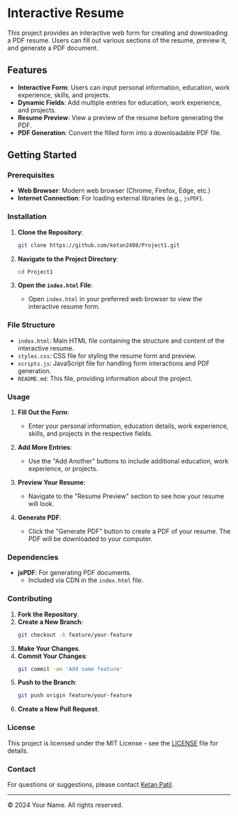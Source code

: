 # Interactive Resume

This project provides an interactive web form for creating and downloading a PDF resume. Users can fill out various sections of the resume, preview it, and generate a PDF document.

## Features

- **Interactive Form**: Users can input personal information, education, work experience, skills, and projects.
- **Dynamic Fields**: Add multiple entries for education, work experience, and projects.
- **Resume Preview**: View a preview of the resume before generating the PDF.
- **PDF Generation**: Convert the filled form into a downloadable PDF file.

## Getting Started

### Prerequisites

- **Web Browser**: Modern web browser (Chrome, Firefox, Edge, etc.)
- **Internet Connection**: For loading external libraries (e.g., `jsPDF`).

### Installation

1. **Clone the Repository**:
    ```bash
    git clone https://github.com/ketan2408/Project1.git
    ```

2. **Navigate to the Project Directory**:
    ```bash
    cd Project1
    ```

3. **Open the `index.html` File**:
    - Open `index.html` in your preferred web browser to view the interactive resume form.

### File Structure

- `index.html`: Main HTML file containing the structure and content of the interactive resume.
- `styles.css`: CSS file for styling the resume form and preview.
- `scripts.js`: JavaScript file for handling form interactions and PDF generation.
- `README.md`: This file, providing information about the project.

### Usage

1. **Fill Out the Form**:
   - Enter your personal information, education details, work experience, skills, and projects in the respective fields.

2. **Add More Entries**:
   - Use the "Add Another" buttons to include additional education, work experience, or projects.

3. **Preview Your Resume**:
   - Navigate to the "Resume Preview" section to see how your resume will look.

4. **Generate PDF**:
   - Click the "Generate PDF" button to create a PDF of your resume. The PDF will be downloaded to your computer.

### Dependencies

- **jsPDF**: For generating PDF documents.
  - Included via CDN in the `index.html` file.

### Contributing

1. **Fork the Repository**.
2. **Create a New Branch**:
    ```bash
    git checkout -b feature/your-feature
    ```
3. **Make Your Changes**.
4. **Commit Your Changes**:
    ```bash
    git commit -am 'Add some feature'
    ```
5. **Push to the Branch**:
    ```bash
    git push origin feature/your-feature
    ```
6. **Create a New Pull Request**.

### License

This project is licensed under the MIT License - see the [LICENSE](LICENSE) file for details.

### Contact

For questions or suggestions, please contact [Ketan Patil](22amtics375@gmail.com).

---

© 2024 Your Name. All rights reserved.
